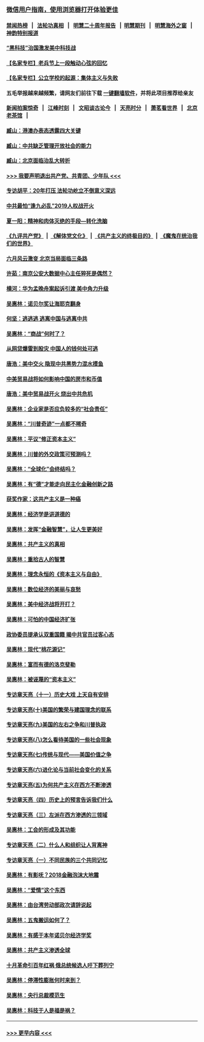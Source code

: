 ### [微信用户指南，使用浏览器打开体验更佳](https://github.com/gfw-breaker/banned-news1/blob/master/indexes/wechat-guide.md?t=0)
#### [禁闻热榜](热点新闻.md?t=0)  &nbsp;&nbsp;|&nbsp;&nbsp; [法轮功真相](https://github.com/gfw-breaker/truth/blob/master/README.md?t=0) &nbsp;&nbsp;|&nbsp;&nbsp; [明慧二十周年报告](https://github.com/gfw-breaker/mh-reports/blob/master/README.md?t=0) &nbsp;&nbsp;|&nbsp;&nbsp;[明慧期刊](https://github.com/gfw-breaker/mh-qikan) &nbsp;&nbsp;|&nbsp;&nbsp; [明慧海外之窗](https://github.com/gfw-breaker/mh-news/blob/master/README.md?t=0) &nbsp;&nbsp;|&nbsp;&nbsp; [神韵特别报道](https://github.com/gfw-breaker/mh-news/blob/master/shenyun.md?t=0)
#### [“黑科技”治国激发美中科技战](../pages/nsc423/n11638056.md?t=02031101) 
#### [【名家专栏】老兵节上一段触动心弦的回忆](../pages/nsc423/n11646016.md?t=02031101) 
#### [【名家专栏】公立学校的起源：集体主义与失败](../pages/nsc423/n11601833.md?t=02031101) 
#### 五毛举报越来越频繁，请网友们前往下载 [一键翻墙软件](https://github.com/gfw-breaker/ssr-accounts)，并将此项目推荐给亲友
#### [新闻拍案惊奇](https://github.com/gfw-breaker/banned-news1/blob/master/pages/link4.md) &nbsp;&nbsp;|&nbsp;&nbsp; [江峰时刻](https://github.com/gfw-breaker/banned-news1/blob/master/pages/link4.md) &nbsp;&nbsp;|&nbsp;&nbsp; [文昭谈古论今](https://github.com/gfw-breaker/banned-news1/blob/master/pages/link4.md) &nbsp;&nbsp;|&nbsp;&nbsp; [天亮时分](https://github.com/gfw-breaker/banned-news1/blob/master/pages/link4.md) &nbsp;&nbsp;|&nbsp;&nbsp; [萧茗看世界](https://github.com/gfw-breaker/banned-news1/blob/master/pages/link4.md) &nbsp;&nbsp;|&nbsp;&nbsp; [北京老茶馆](https://github.com/gfw-breaker/banned-news1/blob/master/pages/link4.md) &nbsp;&nbsp;|&nbsp;&nbsp; 
#### [臧山：港澳办表态透露四大关键](../pages/nsc423/n11421628.md?t=02031101) 
#### [臧山：中共缺乏管理开放社会的能力](../pages/nsc423/n11407457.md?t=02031101) 
#### [臧山：北京面临治乱大转折](../pages/nsc423/n11406895.md?t=02031101) 
#### [>>> 我要声明退出共产党、共青团、少年队 <<<](https://github.com/begood0513/goodnews/blob/master/quit/letter.md) 
#### [专访胡平：20年打压 法轮功屹立不倒意义深远](../pages/nsc423/n11398800.md?t=02031101) 
#### [中共最怕“逢九必乱”2019人权战开火](../pages/nsc423/n11385248.md?t=02031101) 
#### [夏一阳：精神和肉体灭绝的手段—转化洗脑](../pages/nsc423/n11368250.md?t=02031101) 
#### [《九评共产党》](https://github.com/begood0513/9ping.md/blob/master/README.md) &nbsp;|&nbsp; [《解体党文化》](../../../../jtdwh.md/blob/master/README.md)  &nbsp;|&nbsp; [《共产主义的终极目的》](../../../../gczydzjmd.md/blob/master/README.md) &nbsp;|&nbsp; [《魔鬼在统治我们的世界》](../../../../mgztzwmdsj.md/blob/master/README.md) 
#### [六月风云激变 北京当局面临三条路](../pages/nsc423/n11313668.md?t=02031101) 
#### [许茹：南京公安大数据中心主任猝死是偶然？](../pages/nsc423/n11064744.md?t=02031101) 
#### [横河：华为孟晚舟案起诉引渡 美中角力升级](../pages/nsc423/n11027230.md?t=02031101) 
#### [吴惠林：诺贝尔奖让海耶克翻身](../pages/nsc423/n10890049.md?t=02031101) 
#### [何坚：逃逃逃 逃离中国与逃离中共](../pages/nsc423/n10592891.md?t=02031101) 
#### [吴惠林：“商战”何时了？](../pages/nsc423/n10573558.md?t=02031101) 
#### [从网贷爆雷到股灾 中国人的钱何处可逃](../pages/nsc423/n10572800.md?t=02031101) 
#### [唐浩：美中交火 隐现中共黑势力混水摸鱼](../pages/nsc423/n10544040.md?t=02031101) 
#### [中美贸易战将如何影响中国的房市和币值](../pages/nsc423/n10543697.md?t=02031101) 
#### [唐浩：美中贸易战开火 烧出中共危机](../pages/nsc423/n10540126.md?t=02031101) 
#### [吴惠林：企业家是否应负较多的“社会责任”](../pages/nsc423/n10535022.md?t=02031101) 
#### [吴惠林：“川普奇迹”一点都不稀奇](../pages/nsc423/n10512808.md?t=02031101) 
#### [吴惠林：平议“修正资本主义”](../pages/nsc423/n10495724.md?t=02031101) 
#### [吴惠林：川普的外交政策可预测吗？](../pages/nsc423/n10462387.md?t=02031101) 
#### [吴惠林：“全球化”会终结吗？](../pages/nsc423/n10452838.md?t=02031101) 
#### [吴惠林：有“德”才能走向民主化金融创新之路](../pages/nsc423/n10432292.md?t=02031101) 
#### [获奖作家：这共产主义是一种癌](../pages/nsc423/n10431541.md?t=02031101) 
#### [吴惠林：经济学是讲道德的](../pages/nsc423/n10398014.md?t=02031101) 
#### [吴惠林：发挥“金融智慧”，让人生更美好](../pages/nsc423/n10375019.md?t=02031101) 
#### [吴惠林：共产主义的真相](../pages/nsc423/n10351394.md?t=02031101) 
#### [吴惠林：重拾古人的智慧](../pages/nsc423/n10337691.md?t=02031101) 
#### [吴惠林：理念永恒的《资本主义与自由》](../pages/nsc423/n10316274.md?t=02031101) 
#### [吴惠林：数位经济的美丽与哀愁](../pages/nsc423/n10292946.md?t=02031101) 
#### [吴惠林：美中经济战将开打？](../pages/nsc423/n10258825.md?t=02031101) 
#### [吴惠林：可怕的中国经济扩张](../pages/nsc423/n10219147.md?t=02031101) 
#### [政协委员提承认双重国籍 揭中共官员过客心态](../pages/nsc423/n10208809.md?t=02031101) 
#### [吴惠林：现代“桃花源记”](../pages/nsc423/n10185234.md?t=02031101) 
#### [吴惠林：富而有德的洛克斐勒](../pages/nsc423/n10142264.md?t=02031101) 
#### [吴惠林：被诬蔑的“资本主义”](../pages/nsc423/n10124816.md?t=02031101) 
#### [专访章天亮（十一）历史大戏 上天自有安排](../pages/nsc423/n10094905.md?t=02031101) 
#### [专访章天亮(十)美国的繁荣与建国理念的联系](../pages/nsc423/n10094899.md?t=02031101) 
#### [专访章天亮(九)美国的左右之争和川普执政](../pages/nsc423/n10094889.md?t=02031101) 
#### [专访章天亮(八)怎么看待美国的一些社会现象](../pages/nsc423/n10094857.md?t=02031101) 
#### [专访章天亮(七)传统与现代——美国价值之争](../pages/nsc423/n10093140.md?t=02031101) 
#### [专访章天亮(六)进化论与当前社会变化的关系](../pages/nsc423/n10092036.md?t=02031101) 
#### [专访章天亮(五)为何共产主义在西方不断渗透](../pages/nsc423/n10083620.md?t=02031101) 
#### [专访章天亮（四）历史上的预言告诉我们什么](../pages/nsc423/n10083606.md?t=02031101) 
#### [专访章天亮（三）左派在西方渗透的三领域](../pages/nsc423/n10081115.md?t=02031101) 
#### [吴惠林：工会的形成及其功能](../pages/nsc423/n10080633.md?t=02031101) 
#### [专访章天亮（二）什么人和组织让人背离神](../pages/nsc423/n10076637.md?t=02031101) 
#### [专访章天亮（一）不同民族的三个共同记忆](../pages/nsc423/n10074188.md?t=02031101) 
#### [吴惠林：有影呒？2018金融泡沫大地震](../pages/nsc423/n10040534.md?t=02031101) 
#### [吴惠林：“爱情”这个东西](../pages/nsc423/n10019423.md?t=02031101) 
#### [吴惠林：由台湾劳动部政次请辞说起](../pages/nsc423/n9979679.md?t=02031101) 
#### [吴惠林：五鬼搬运如何了？](../pages/nsc423/n9925338.md?t=02031101) 
#### [吴惠林：有感于本年诺贝尔经济学奖](../pages/nsc423/n9871883.md?t=02031101) 
#### [吴惠林：共产主义渗透全球](../pages/nsc423/n9812748.md?t=02031101) 
#### [十月革命引百年红祸 俄总统候选人吁下葬列宁](../pages/nsc423/n9810182.md?t=02031101) 
#### [吴惠林：停滞性膨胀何时来到？](../pages/nsc423/n9764136.md?t=02031101) 
#### [吴惠林：央行总裁模范生](../pages/nsc423/n9728134.md?t=02031101) 
#### [吴惠林：科技于人是福是祸？](../pages/nsc423/n9672982.md?t=02031101) 

----
#### [ >>> 更早内容 <<< ](../indexes/nsc423-earlier.md)
